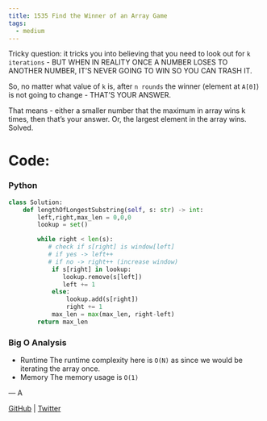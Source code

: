 ```yaml
---
title: 1535 Find the Winner of an Array Game
tags:
  - medium
---
```


Tricky question: it tricks you into believing that you need to look out for `k iterations` - BUT WHEN IN REALITY ONCE A NUMBER LOSES TO ANOTHER NUMBER, IT’S NEVER GOING TO WIN SO YOU CAN TRASH IT.

So, no matter what value of `k` is, after `n rounds` the winner (element at `A[0]`) is not going to change - THAT’S YOUR ANSWER.

That means - either a smaller number that the maximum in array wins k times, then that’s your answer. Or, the largest element in the array wins. Solved.

# Code:

### Python

```python
class Solution:
    def lengthOfLongestSubstring(self, s: str) -> int:
        left,right,max_len = 0,0,0
        lookup = set()

        while right < len(s):
           # check if s[right] is window[left]
           # if yes -> left++
           # if no -> right++ (increase window)
            if s[right] in lookup:
               lookup.remove(s[left])
               left += 1
            else:
                lookup.add(s[right])
                right += 1
            max_len = max(max_len, right-left)
        return max_len
```

### Big O Analysis

- Runtime
  The runtime complexity here is `O(N)` as since we would be iterating the array once.
- Memory
  The memory usage is `O(1)`

— A

[GitHub](https://github.com/athkdev) | [Twitter](https://twitter.com/athkdev)

